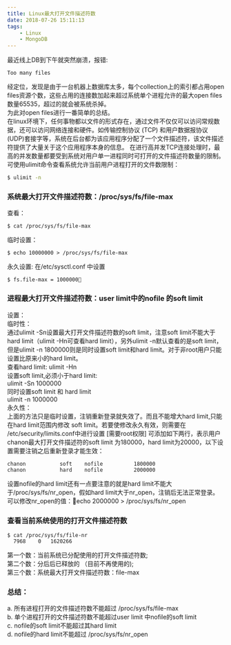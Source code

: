 ```yaml
---
title: Linux最大打开文件描述符数
date: 2018-07-26 15:11:13
tags: 
    - Linux
    - MongoDB
---
```

最近线上DB到下午就突然崩溃，报错: 
``` 
Too many files
```
<!--more-->
经定位，发现是由于一台机器上数据库太多，每个collection上的索引都占用open files资源个数，这些占用的连接数加起来超过系统单个进程允许的最大open files数量65535，超过的就会被系统杀掉。  
为此对open files进行一番简单的总结。  
在linux环境下，任何事物都以文件的形式存在，通过文件不仅仅可以访问常规数据，还可以访问网络连接和硬件。如传输控制协议 (TCP) 和用户数据报协议 (UDP)套接字等，系统在后台都为该应用程序分配了一个文件描述符，该文件描述符提供了大量关于这个应用程序本身的信息。
在进行高并发TCP连接处理时，最高的并发数量都要受到系统对用户单一进程同时可打开的文件描述符数量的限制。可使用ulimit命令查看系统允许当前用户进程打开的文件数限制：

``` bash
$ ulimit -n
```
### 系统最大打开文件描述符数：/proc/sys/fs/file-max
查看： 
``` 
$ cat /proc/sys/fs/file-max
```
临时设置：
``` 
$ echo 10000000 > /proc/sys/fs/file-max
```
永久设置: 在/etc/sysctl.conf 中设置
``` 
$ fs.file-max = 1000000
```

### 进程最大打开文件描述符数：user limit中的nofile 的soft limit
设置：  
临时性：  
通过ulimit -Sn设置最大打开文件描述符数的soft limit，注意soft limit不能大于hard limit（ulimit -Hn可查看hard limit），另外ulimit -n默认查看的是soft limit，但是ulimit -n 1800000则是同时设置soft limit和hard limit。对于非root用户只能设置比原来小的hard limit。  
查看hard limit: ulimit -Hn  
设置soft limit,必须小于hard limit:  
ulimit -Sn 1000000  
同时设置soft limit 和 hard limit  
ulimit -n 1000000  
永久性：  
上面的方法只是临时设置，注销重新登录就失效了。而且不能增大hard limit,只能在hard limit范围内修改 soft limit。若要使修改永久有效，则需要在 /etc/security/limits.conf中进行设置 [需要root权限]
可添加如下两行，表示用户chanon最大打开文件描述符的soft limit 为180000，hard limit为20000，以下设置需要注销之后重新登录才能生效：
``` 
chanon           soft    nofile          1800000
chanon           hard    nofile          2000000
```

设置nofile的hard limit还有一点要注意的就是hard limit不能大于/proc/sys/fs/nr_open，假如hard limit大于nr_open，注销后无法正常登录。可以修改nr_open的值：echo 2000000 > /proc/sys/fs/nr_open

### 查看当前系统使用的打开文件描述符数 
``` 
$ cat /proc/sys/fs/file-nr
  7968    0   1620266
```
第一个数：当前系统已分配使用的打开文件描述符数;  
第二个数：分后后已释放的 （目前不再使用的);  
第三个数：系统最大打开文件描述符数：file-max
### 总结：
a. 所有进程打开的文件描述符数不能超过 /proc/sys/fs/file-max  
b. 单个进程打开的文件描述符数不能超过user limit 中nofile的soft limit  
c. nofile的soft limit不能超过其hard limit  
d. nofile的hard limit不能超过 /proc/sys/fs/nr_open

